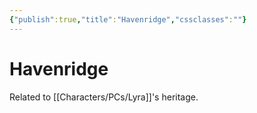 ```yaml
---
{"publish":true,"title":"Havenridge","cssclasses":""}
---
```



# Havenridge

Related to [[Characters/PCs/Lyra]]'s heritage.
